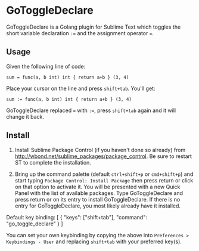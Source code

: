 GoToggleDeclare
===============

GoToggleDeclare is a Golang plugin for Sublime Text which toggles the short variable declaration `:=` and the assignment operator `=`.

Usage
-----

Given the following line of code:

    sum = func(a, b int) int { return a+b } (3, 4)

Place your cursor on the line and press `shift+tab`. You'll get:

    sum := func(a, b int) int { return a+b } (3, 4)
  
GoToggleDeclare replaced `=` with `:=`, press `shift+tab` again and it will change it back.


Install
-------

1. Install Sublime Package Control (if you haven't done so already) from http://wbond.net/sublime_packages/package_control. Be sure to restart ST to complete the installation.

2. Bring up the command palette (default `ctrl+shift+p` or `cmd+shift+p`) and start typing `Package Control: Install Package` then press return or click on that option to activate it. You will be presented with a new Quick Panel with the list of available packages. Type GoToggleDeclare and press return or on its entry to install GoToggleDeclare. If there is no entry for GoToggleDeclare, you most likely already have it installed.



Default key binding:
	[
	    { 
	        "keys": ["shift+tab"], "command": "go_toggle_declare"
	    }
	]
	
You can set your own keybinding by copying the above into `Preferences > Keybindings - User` and replacing `shift+tab` with your preferred key(s).
